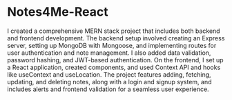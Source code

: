 # Notes4Me-React
I created a comprehensive MERN stack project that includes both backend and frontend development. The backend setup involved creating an Express server, setting up MongoDB with Mongoose, and implementing routes for user authentication and note management. I also added data validation, password hashing, and JWT-based authentication. On the frontend, I set up a React application, created components, and used Context API and hooks like useContext and useLocation. The project features adding, fetching, updating, and deleting notes, along with a login and signup system, and includes alerts and frontend validation for a seamless user experience.
